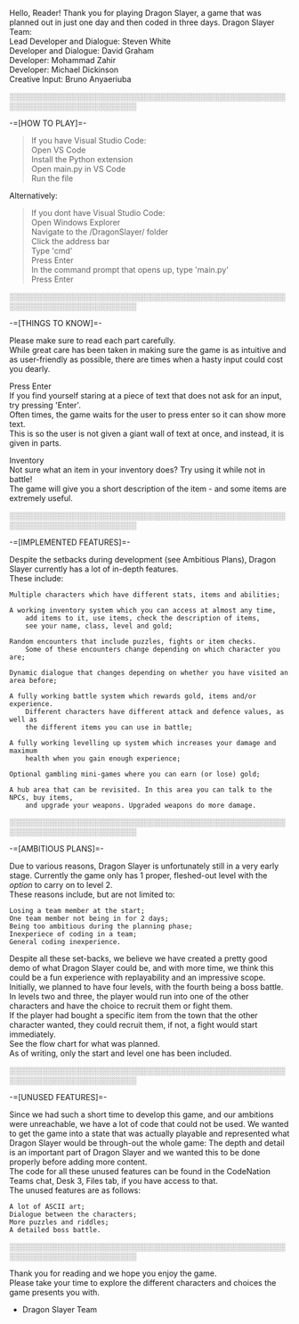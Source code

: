Hello, Reader!
Thank you for playing Dragon Slayer, a game that was planned out in just one day and then coded in three days.
Dragon Slayer Team:<br>
Lead Developer and Dialogue: Steven White<br>
Developer and Dialogue: David Graham<br>
Developer: Mohammad Zahir<br>
Developer: Michael Dickinson<br>
Creative Input: Bruno Anyaeriuba<br>


░░░░░░░░░░░░░░░░░░░░░░░░░░░░░░░░░░░░░░░░░░░░░░░░░░░░░░░░░░░░░░░░░░░░░░░░░

-=[HOW TO PLAY]=-

> If you have Visual Studio Code:<br>
  Open VS Code<br>
  Install the Python extension<br>
  Open main.py in VS Code<br>
  Run the file<br>

Alternatively:<br>
> If you dont have Visual Studio Code:<br>
  Open Windows Explorer<br>
  Navigate to the /DragonSlayer/ folder<br>
  Click the address bar<br>
  Type 'cmd'<br>
  Press Enter<br>
  In the command prompt that opens up, type 'main.py'<br>
  Press Enter<br>


░░░░░░░░░░░░░░░░░░░░░░░░░░░░░░░░░░░░░░░░░░░░░░░░░░░░░░░░░░░░░░░░░░░░░░░░░

-=[THINGS TO KNOW]=-<br>

Please make sure to read each part carefully.<br>
    While great care has been taken in making sure the game is as intuitive and as user-friendly as possible,
    there are times when a hasty input could cost you dearly.<br>

Press Enter<br>
    If you find yourself staring at a piece of text that does not ask for an input, try pressing 'Enter'.<br>
    Often times, the game waits for the user to press enter so it can show more text.<br>
    This is so the user is not given a giant wall of text at once, and instead, it is given in parts.<br>

Inventory<br>
    Not sure what an item in your inventory does? Try using it while not in battle!<br>
    The game will give you a short description of the item - and some items are
    extremely useful.<br>


░░░░░░░░░░░░░░░░░░░░░░░░░░░░░░░░░░░░░░░░░░░░░░░░░░░░░░░░░░░░░░░░░░░░░░░░░

-=[IMPLEMENTED FEATURES]=-<br>

Despite the setbacks during development (see Ambitious Plans), Dragon Slayer currently has
a lot of in-depth features.<br>
These include:<br>

    Multiple characters which have different stats, items and abilities;

    A working inventory system which you can access at almost any time,
        add items to it, use items, check the description of items,
        see your name, class, level and gold;

    Random encounters that include puzzles, fights or item checks.
        Some of these encounters change depending on which character you are;

    Dynamic dialogue that changes depending on whether you have visited an area before;

    A fully working battle system which rewards gold, items and/or experience.
        Different characters have different attack and defence values, as well as
        the different items you can use in battle;

    A fully working levelling up system which increases your damage and maximum
        health when you gain enough experience;
    
    Optional gambling mini-games where you can earn (or lose) gold;

    A hub area that can be revisited. In this area you can talk to the NPCs, buy items,
        and upgrade your weapons. Upgraded weapons do more damage.


░░░░░░░░░░░░░░░░░░░░░░░░░░░░░░░░░░░░░░░░░░░░░░░░░░░░░░░░░░░░░░░░░░░░░░░░░

-=[AMBITIOUS PLANS]=-<br>

Due to various reasons, Dragon Slayer is unfortunately still in a very early stage.
Currently the game only has 1 proper, fleshed-out level with the *option* to carry on
to level 2.<br>
These reasons include, but are not limited to:<br>

    Losing a team member at the start;
    One team member not being in for 2 days;
    Being too ambitious during the planning phase;
    Inexperiece of coding in a team;
    General coding inexperience.

Despite all these set-backs, we believe we have created a pretty good demo of what Dragon Slayer could be,
and with more time, we think this could be a fun experience with replayability and an impressive scope.<br>
Initially, we planned to have four levels, with the fourth being a boss battle.<br>
In levels two and three, the player would run into one of the other characters and have the choice to
recruit them or fight them.<br>
If the player had bought a specific item from the town that the other character wanted, they could
recruit them, if not, a fight would start immediately.<br>
See the flow chart for what was planned.<br>
As of writing, only the start and level one has been included.<br>


░░░░░░░░░░░░░░░░░░░░░░░░░░░░░░░░░░░░░░░░░░░░░░░░░░░░░░░░░░░░░░░░░░░░░░░░░

-=[UNUSED FEATURES]=-<br>

Since we had such a short time to develop this game, and our ambitions were unreachable, we have a lot of code
that could not be used. We wanted to get the game into a state that was actually playable and represented
what Dragon Slayer would be through-out the whole game: The depth and detail is an important part of
Dragon Slayer and we wanted this to be done properly before adding more content.<br>
The code for all these unused features can be found in the CodeNation Teams chat, Desk 3, Files tab,
if you have access to that.<br>
The unused features are as follows:<br>

    A lot of ASCII art;
    Dialogue between the characters;
    More puzzles and riddles;
    A detailed boss battle.


░░░░░░░░░░░░░░░░░░░░░░░░░░░░░░░░░░░░░░░░░░░░░░░░░░░░░░░░░░░░░░░░░░░░░░░░░

Thank you for reading and we hope you enjoy the game.<br>
Please take your time to explore the different characters and choices the game presents you with.<br>

- Dragon Slayer Team
